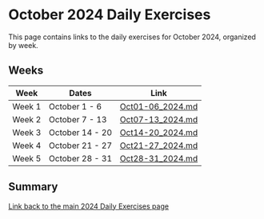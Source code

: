 # October 2024 Daily Exercises

This page contains links to the daily exercises for October 2024, organized by week.

## Weeks

| Week   | Dates           | Link                                 |
|--------|-----------------|--------------------------------------|
| Week 1 | October 1 - 6   | [Oct01-06_2024.md](Oct01-06_2024.md) |
| Week 2 | October 7 - 13  | [Oct07-13_2024.md](Oct07-13_2024.md) |
| Week 3 | October 14 - 20 | [Oct14-20_2024.md](Oct14-20_2024.md) |
| Week 4 | October 21 - 27 | [Oct21-27_2024.md](Oct21-27_2024.md) |
| Week 5 | October 28 - 31 | [Oct28-31_2024.md](Oct28-31_2024.md) |

## Summary

[Link back to the main 2024 Daily Exercises page](2024-Daily-Exercises.md)
